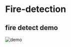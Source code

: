 # Fire-detection
## fire detect demo
![demo](https://github.com/Yuanc00/Fire-detection/blob/main/runs/detect/exp/pexels-daniel-johansson-1001880.jpg)
